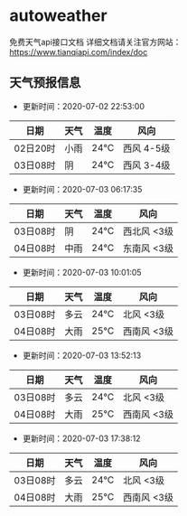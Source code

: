 # autoweather
免费天气api接口文档     详细文档请关注官方网站：https://www.tianqiapi.com/index/doc

## 天气预报信息

- 更新时间：2020-07-02 22:53:00

| 日期     | 天气 | 温度 | 风向       |
| -------- | ---- | ---- | ---------- |
| 02日20时 | 小雨 | 24℃  | 西风 4-5级 |
| 03日08时 | 阴 | 24℃ | 西风 3-4级 |


- 更新时间：2020-07-03 06:17:35

| 日期     | 天气 | 温度 | 风向       |
| -------- | ---- | ---- | ---------- |
|03日08时|阴|24℃|西北风 <3级|
|04日08时|中雨|24℃|东南风 <3级|


- 更新时间：2020-07-03 10:01:05

| 日期     | 天气 | 温度 | 风向       |
| -------- | ---- | ---- | ---------- |
|03日08时|多云|24℃|北风 <3级|
|04日08时|大雨|25℃|西南风 <3级|

- 更新时间：2020-07-03 13:52:13

| 日期     | 天气 | 温度 | 风向       |
| -------- | ---- | ---- | ---------- |
|03日08时|多云|24℃|北风 <3级|
|04日08时|大雨|25℃|西南风 <3级|

- 更新时间：2020-07-03 17:38:12

| 日期     | 天气 | 温度 | 风向       |
| -------- | ---- | ---- | ---------- |
|03日08时|多云|24℃|北风 <3级|
|04日08时|大雨|25℃|西南风 <3级|
